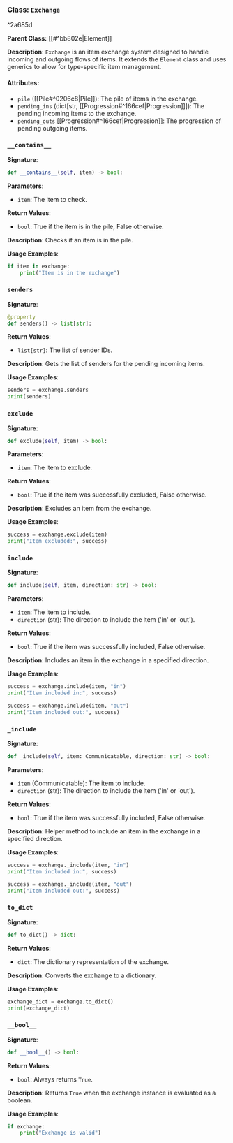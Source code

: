 
### Class: `Exchange`

^2a685d

**Parent Class:** [[#^bb802e|Element]]

**Description**:
`Exchange` is an item exchange system designed to handle incoming and outgoing flows of items. It extends the `Element` class and uses generics to allow for type-specific item management.

#### Attributes:
- `pile` ([[Pile#^0206c8|Pile]]): The pile of items in the exchange.
- `pending_ins` (dict\[str, [[Progression#^166cef|Progression]]\]): The pending incoming items to the exchange.
- `pending_outs` [[Progression#^166cef|Progression]]\: The progression of pending outgoing items.

### `__contains__`

**Signature**:
```python
def __contains__(self, item) -> bool:
```

**Parameters**:
- `item`: The item to check.

**Return Values**:
- `bool`: True if the item is in the pile, False otherwise.

**Description**:
Checks if an item is in the pile.

**Usage Examples**:
```python
if item in exchange:
    print("Item is in the exchange")
```

### `senders`

**Signature**:
```python
@property
def senders() -> list[str]:
```

**Return Values**:
- `list[str]`: The list of sender IDs.

**Description**:
Gets the list of senders for the pending incoming items.

**Usage Examples**:
```python
senders = exchange.senders
print(senders)
```

### `exclude`

**Signature**:
```python
def exclude(self, item) -> bool:
```

**Parameters**:
- `item`: The item to exclude.

**Return Values**:
- `bool`: True if the item was successfully excluded, False otherwise.

**Description**:
Excludes an item from the exchange.

**Usage Examples**:
```python
success = exchange.exclude(item)
print("Item excluded:", success)
```

### `include`

**Signature**:
```python
def include(self, item, direction: str) -> bool:
```

**Parameters**:
- `item`: The item to include.
- `direction` (str): The direction to include the item ('in' or 'out').

**Return Values**:
- `bool`: True if the item was successfully included, False otherwise.

**Description**:
Includes an item in the exchange in a specified direction.

**Usage Examples**:
```python
success = exchange.include(item, "in")
print("Item included in:", success)

success = exchange.include(item, "out")
print("Item included out:", success)
```

### `_include`

**Signature**:
```python
def _include(self, item: Communicatable, direction: str) -> bool:
```

**Parameters**:
- `item` (Communicatable): The item to include.
- `direction` (str): The direction to include the item ('in' or 'out').

**Return Values**:
- `bool`: True if the item was successfully included, False otherwise.

**Description**:
Helper method to include an item in the exchange in a specified direction.

**Usage Examples**:
```python
success = exchange._include(item, "in")
print("Item included in:", success)

success = exchange._include(item, "out")
print("Item included out:", success)
```

### `to_dict`

**Signature**:
```python
def to_dict() -> dict:
```

**Return Values**:
- `dict`: The dictionary representation of the exchange.

**Description**:
Converts the exchange to a dictionary.

**Usage Examples**:
```python
exchange_dict = exchange.to_dict()
print(exchange_dict)
```

### `__bool__`

**Signature**:
```python
def __bool__() -> bool:
```

**Return Values**:
- `bool`: Always returns `True`.

**Description**:
Returns `True` when the exchange instance is evaluated as a boolean.

**Usage Examples**:
```python
if exchange:
    print("Exchange is valid")
```
